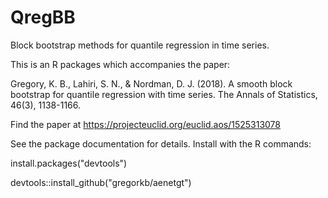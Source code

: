 # QregBB
Block bootstrap methods for quantile regression in time series. 

This is an R packages which accompanies the paper: 

Gregory, K. B., Lahiri, S. N., & Nordman, D. J. (2018). A smooth block bootstrap for quantile regression with time series. The Annals of Statistics, 46(3), 1138-1166.

Find the paper at https://projecteuclid.org/euclid.aos/1525313078

See the package documentation for details. Install with the R commands:

install.packages("devtools")

devtools::install_github("gregorkb/aenetgt")

